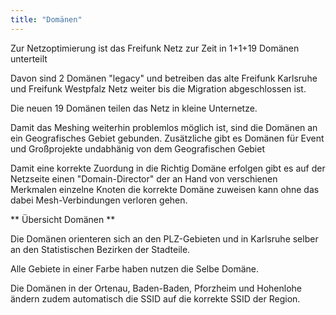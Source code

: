 ```yaml
---
title: "Domänen"
---
```


Zur Netzoptimierung ist das Freifunk Netz zur Zeit in 1+1+19 Domänen unterteilt

Davon sind 2 Domänen "legacy" und betreiben das alte Freifunk Karlsruhe und Freifunk Westpfalz Netz weiter bis die Migration abgeschlossen ist.

Die neuen 19 Domänen teilen das Netz in kleine Unternetze.

Damit das Meshing weiterhin problemlos möglich ist, sind die Domänen an ein Geografisches Gebiet gebunden. Zusätzliche gibt es Domänen für Event und Großprojekte undabhänig von dem Geografischen Gebiet

Damit eine korrekte Zuordung in die Richtig Domäne erfolgen gibt es auf der Netzseite einen "Domain-Director" der an Hand von verschienen Merkmalen einzelne Knoten die korrekte Domäne zuweisen kann ohne das dabei Mesh-Verbindungen verloren gehen.

** Übersicht Domänen **

Die Domänen orienteren sich an den PLZ-Gebieten und in Karlsruhe selber an den Statistischen Bezirken der Stadteile.

Alle Gebiete in einer Farbe haben nutzen die Selbe Domäne.

Die Domänen in der Ortenau, Baden-Baden, Pforzheim und Hohenlohe ändern zudem automatisch die SSID auf die korrekte SSID der Region.
